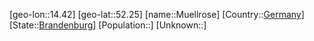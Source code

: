 ﻿---
location: [52.25,14.42]
type: City
tags:
- geo/City


SpocWebEntityId: 32666
isDeleted: false
confidential: public

---
[geo-lon::14.42]
[geo-lat::52.25]
[name::Muellrose]
[Country::[Germany](geo/Continent/Europe/Germany.md)]
[State::[Brandenburg](geo/Continent/Europe/Germany/Brandenburg.md)]
[Population::]
[Unknown::]

